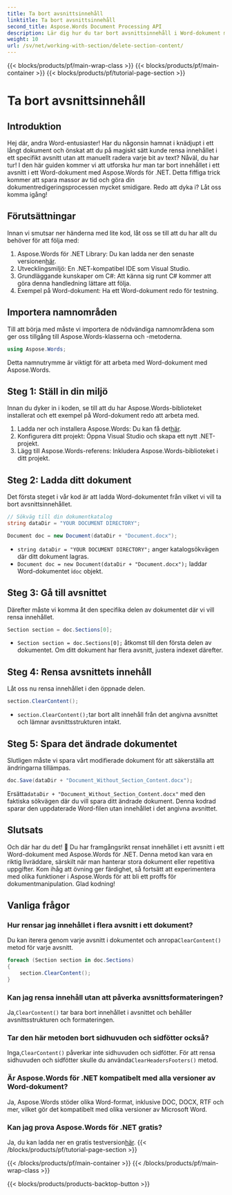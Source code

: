 ```yaml
---
title: Ta bort avsnittsinnehåll
linktitle: Ta bort avsnittsinnehåll
second_title: Aspose.Words Document Processing API
description: Lär dig hur du tar bort avsnittsinnehåll i Word-dokument med Aspose.Words för .NET. Denna steg-för-steg-guide säkerställer effektiv dokumenthantering.
weight: 10
url: /sv/net/working-with-section/delete-section-content/
---
```


{{< blocks/products/pf/main-wrap-class >}}
{{< blocks/products/pf/main-container >}}
{{< blocks/products/pf/tutorial-page-section >}}

# Ta bort avsnittsinnehåll

## Introduktion

Hej där, andra Word-entusiaster! Har du någonsin hamnat i knädjupt i ett långt dokument och önskat att du på magiskt sätt kunde rensa innehållet i ett specifikt avsnitt utan att manuellt radera varje bit av text? Nåväl, du har tur! I den här guiden kommer vi att utforska hur man tar bort innehållet i ett avsnitt i ett Word-dokument med Aspose.Words för .NET. Detta fiffiga trick kommer att spara massor av tid och göra din dokumentredigeringsprocessen mycket smidigare. Redo att dyka i? Låt oss komma igång!

## Förutsättningar

Innan vi smutsar ner händerna med lite kod, låt oss se till att du har allt du behöver för att följa med:

1.  Aspose.Words för .NET Library: Du kan ladda ner den senaste versionen[här](https://releases.aspose.com/words/net/).
2. Utvecklingsmiljö: En .NET-kompatibel IDE som Visual Studio.
3. Grundläggande kunskaper om C#: Att känna sig runt C# kommer att göra denna handledning lättare att följa.
4. Exempel på Word-dokument: Ha ett Word-dokument redo för testning.

## Importera namnområden

Till att börja med måste vi importera de nödvändiga namnområdena som ger oss tillgång till Aspose.Words-klasserna och -metoderna.

```csharp
using Aspose.Words;
```

Detta namnutrymme är viktigt för att arbeta med Word-dokument med Aspose.Words.

## Steg 1: Ställ in din miljö

Innan du dyker in i koden, se till att du har Aspose.Words-biblioteket installerat och ett exempel på Word-dokument redo att arbeta med.

1.  Ladda ner och installera Aspose.Words: Du kan få det[här](https://releases.aspose.com/words/net/).
2. Konfigurera ditt projekt: Öppna Visual Studio och skapa ett nytt .NET-projekt.
3. Lägg till Aspose.Words-referens: Inkludera Aspose.Words-biblioteket i ditt projekt.

## Steg 2: Ladda ditt dokument

Det första steget i vår kod är att ladda Word-dokumentet från vilket vi vill ta bort avsnittsinnehållet.

```csharp
// Sökväg till din dokumentkatalog
string dataDir = "YOUR DOCUMENT DIRECTORY";

Document doc = new Document(dataDir + "Document.docx");
```

- `string dataDir = "YOUR DOCUMENT DIRECTORY";` anger katalogsökvägen där ditt dokument lagras.
- `Document doc = new Document(dataDir + "Document.docx");` laddar Word-dokumentet i`doc` objekt.

## Steg 3: Gå till avsnittet

Därefter måste vi komma åt den specifika delen av dokumentet där vi vill rensa innehållet.

```csharp
Section section = doc.Sections[0];
```

- `Section section = doc.Sections[0];` åtkomst till den första delen av dokumentet. Om ditt dokument har flera avsnitt, justera indexet därefter.

## Steg 4: Rensa avsnittets innehåll

Låt oss nu rensa innehållet i den öppnade delen.

```csharp
section.ClearContent();
```

- `section.ClearContent();`tar bort allt innehåll från det angivna avsnittet och lämnar avsnittsstrukturen intakt.

## Steg 5: Spara det ändrade dokumentet

Slutligen måste vi spara vårt modifierade dokument för att säkerställa att ändringarna tillämpas.

```csharp
doc.Save(dataDir + "Document_Without_Section_Content.docx");
```

 Ersätta`dataDir + "Document_Without_Section_Content.docx"` med den faktiska sökvägen där du vill spara ditt ändrade dokument. Denna kodrad sparar den uppdaterade Word-filen utan innehållet i det angivna avsnittet.

## Slutsats

Och där har du det! 🎉 Du har framgångsrikt rensat innehållet i ett avsnitt i ett Word-dokument med Aspose.Words för .NET. Denna metod kan vara en riktig livräddare, särskilt när man hanterar stora dokument eller repetitiva uppgifter. Kom ihåg att övning ger färdighet, så fortsätt att experimentera med olika funktioner i Aspose.Words för att bli ett proffs för dokumentmanipulation. Glad kodning!

## Vanliga frågor

### Hur rensar jag innehållet i flera avsnitt i ett dokument?

 Du kan iterera genom varje avsnitt i dokumentet och anropa`ClearContent()` metod för varje avsnitt.

```csharp
foreach (Section section in doc.Sections)
{
    section.ClearContent();
}
```

### Kan jag rensa innehåll utan att påverka avsnittsformateringen?

 Ja,`ClearContent()` tar bara bort innehållet i avsnittet och behåller avsnittsstrukturen och formateringen.

### Tar den här metoden bort sidhuvuden och sidfötter också?

 Inga,`ClearContent()` påverkar inte sidhuvuden och sidfötter. För att rensa sidhuvuden och sidfötter skulle du använda`ClearHeadersFooters()` metod.

### Är Aspose.Words för .NET kompatibelt med alla versioner av Word-dokument?

Ja, Aspose.Words stöder olika Word-format, inklusive DOC, DOCX, RTF och mer, vilket gör det kompatibelt med olika versioner av Microsoft Word.

### Kan jag prova Aspose.Words för .NET gratis?

 Ja, du kan ladda ner en gratis testversion[här](https://releases.aspose.com/).
{{< /blocks/products/pf/tutorial-page-section >}}

{{< /blocks/products/pf/main-container >}}
{{< /blocks/products/pf/main-wrap-class >}}

{{< blocks/products/products-backtop-button >}}

